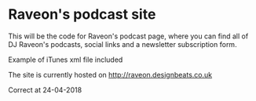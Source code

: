# Raveon's podcast site

This will be the code for Raveon's podcast page, where you can find all of DJ Raveon's podcasts, social links and a newsletter subscription form.

Example of iTunes xml file included

The site is currently hosted on http://raveon.designbeats.co.uk

Correct at 24-04-2018